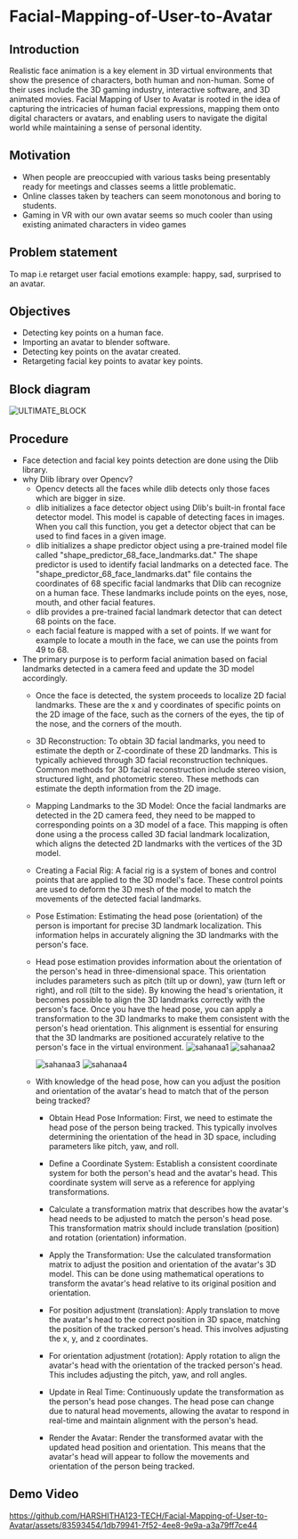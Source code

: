 # Facial-Mapping-of-User-to-Avatar
## Introduction
Realistic face animation is a key element in 3D virtual environments that show the presence of characters, both human and non-human. Some of their uses include the 3D gaming industry, interactive software, and 3D animated movies. Facial Mapping of User to Avatar is rooted in the idea of capturing the intricacies of human facial expressions, mapping them onto digital characters or avatars, and enabling users to navigate the digital world while maintaining a sense of personal identity. 
## Motivation
* When people are preoccupied with various tasks being presentably ready for meetings and classes seems a little problematic.
* Online classes taken by teachers can seem monotonous and boring to students.
* Gaming in VR with our own avatar seems so much cooler than using existing animated characters in video games 
## Problem statement
To map i.e retarget user facial emotions example: happy, sad, surprised to an avatar.
## Objectives
* Detecting key points on a human face.
* Importing an avatar to blender software.
* Detecting key points on the avatar created.
* Retargeting facial key points to avatar key points.
## Block diagram
   
![ULTIMATE_BLOCK](https://github.com/HARSHITHA123-TECH/Facial-Mapping-of-User-to-Avatar/assets/83593454/acdf505d-f80c-4a8e-9971-0409b7ded44b)
## Procedure
* Face detection and facial key points detection are done using the Dlib library.
* why Dlib library over Opencv?
   * Opencv detects all the faces while dlib detects only those faces which are bigger in size.
   * dlib initializes a face detector object using Dlib's built-in frontal face detector model. This model is capable of detecting faces in images. When you call this function, you get a detector object that 
     can be used to find faces in a given image.
   * dlib initializes a shape predictor object using a pre-trained model file called "shape_predictor_68_face_landmarks.dat." The shape predictor is used to identify facial landmarks on a detected face.
     The "shape_predictor_68_face_landmarks.dat" file contains the coordinates of 68 specific facial landmarks that Dlib can recognize on a human face. These landmarks include points on the eyes, nose, mouth, and 
     other facial features.
   * dlib provides a pre-trained facial landmark detector that can detect 68 points on the face.
   * each facial feature is mapped with a set of points. If we want for example to locate a mouth in the face, we can use the points from 49 to 68.
* The primary purpose is to perform facial animation based on facial landmarks detected in a camera feed and update the 3D model accordingly.
   * Once the face is detected, the system proceeds to localize 2D facial landmarks. These are the x and y coordinates of specific points on the 2D image of the face, such as the corners of the eyes, the tip of 
     the nose, and the corners of the mouth.
   * 3D Reconstruction: To obtain 3D facial landmarks, you need to estimate the depth or Z-coordinate of these 2D landmarks. This is typically achieved through 3D facial reconstruction techniques. Common methods 
     for 3D facial reconstruction include stereo vision, structured light, and photometric stereo. These methods can estimate the depth information from the 2D image.
   * Mapping Landmarks to the 3D Model: Once the facial landmarks are detected in the 2D camera feed, they need to be mapped to corresponding points on a 3D model of a face. This mapping is often done using a 
     the process called 3D facial landmark localization, which aligns the detected 2D landmarks with the vertices of the 3D model.
   * Creating a Facial Rig: A facial rig is a system of bones and control points that are applied to the 3D model's face. These control points are used to deform the 3D mesh of the model to match the movements 
     of the detected facial landmarks.
   * Pose Estimation: Estimating the head pose (orientation) of the person is important for precise 3D landmark localization. This information helps in accurately aligning the 3D landmarks with the person's face.
   * Head pose estimation provides information about the orientation of the person's head in three-dimensional space. This orientation includes parameters such as pitch (tilt up or down), yaw (turn left or 
     right), and roll (tilt to the side). By knowing the head's orientation, it becomes possible to align the 3D landmarks correctly with the person's face. Once you have the head pose, you can apply a 
      transformation to the 3D landmarks to make them consistent with the person's head orientation. This alignment is essential for ensuring that the 3D landmarks are positioned accurately relative to the 
     person's face in the virtual environment.
     ![sahanaa1](https://github.com/HARSHITHA123-TECH/Facial-Mapping-of-User-to-Avatar/assets/83593454/df95f172-ab31-44a6-b2f8-d469865d8a99)
     ![sahanaa2](https://github.com/HARSHITHA123-TECH/Facial-Mapping-of-User-to-Avatar/assets/83593454/c9ea641e-7768-4e6c-8c7b-8c60be0e4758)
     
     ![sahanaa3](https://github.com/HARSHITHA123-TECH/Facial-Mapping-of-User-to-Avatar/assets/83593454/133576a0-3023-4d0e-b44e-e3a6f3ea9ff5)
     ![sahanaa4](https://github.com/HARSHITHA123-TECH/Facial-Mapping-of-User-to-Avatar/assets/83593454/e00b19d7-1994-40d8-a977-63d442119c2a)



   * With knowledge of the head pose, how can you adjust the position and orientation of the avatar's head to match that of the person being tracked?
      * Obtain Head Pose Information: First, we need to estimate the head pose of the person being tracked. This typically involves determining the orientation of the head in 3D space, including parameters like 
     pitch, yaw, and roll.
      * Define a Coordinate System: Establish a consistent coordinate system for both the person's head and the avatar's head. This coordinate system will serve as a reference for applying transformations.
     
     * Calculate a transformation matrix that describes how the avatar's head needs to be adjusted to match the person's head pose. This transformation matrix should include translation (position) and rotation 
     (orientation) information.
     * Apply the Transformation: Use the calculated transformation matrix to adjust the position and orientation of the avatar's 3D model. This can be done using mathematical operations to transform the avatar's 
     head relative to its original position and orientation.
     *  For position adjustment (translation): Apply translation to move the avatar's head to the correct position in 3D space, matching the position of the tracked person's head. This involves adjusting the x, y, 
     and z coordinates.
     *  For orientation adjustment (rotation): Apply rotation to align the avatar's head with the orientation of the tracked person's head. This includes adjusting the pitch, yaw, and roll angles.
     * Update in Real Time: Continuously update the transformation as the person's head pose changes. The head pose can change due to natural head movements, allowing the avatar to respond in real-time and maintain 
     alignment with the person's head.
     *  Render the Avatar: Render the transformed avatar with the updated head position and orientation. This means that the avatar's head will appear to follow the movements and orientation of the person being 
     tracked.
## Demo Video

https://github.com/HARSHITHA123-TECH/Facial-Mapping-of-User-to-Avatar/assets/83593454/1db79941-7f52-4ee8-9e9a-a3a79ff7ce44




  
     
